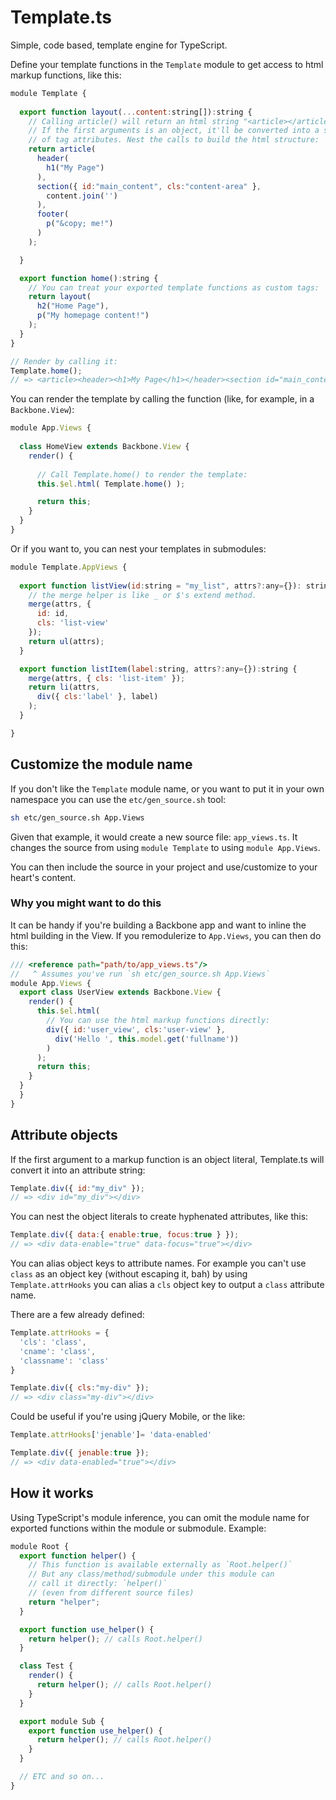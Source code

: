 Template.ts
===========

Simple, code based, template engine for TypeScript.

Define your template functions in the `Template` module to get access to html markup functions, like this:

```javascript
module Template {
  
  export function layout(...content:string[]):string {
    // Calling article() will return an html string "<article></article>"
    // If the first arguments is an object, it'll be converted into a set
    // of tag attributes. Nest the calls to build the html structure:
    return article(
      header(
        h1("My Page")
      ),
      section({ id:"main_content", cls:"content-area" },
        content.join('')
      ),
      footer(
        p("&copy; me!")
      )
    );

  }

  export function home():string {
    // You can treat your exported template functions as custom tags:
    return layout(
      h2("Home Page"),
      p("My homepage content!")
    );
  }
}

// Render by calling it:
Template.home();
// => <article><header><h1>My Page</h1></header><section id="main_content" class="content-area"><h2>Home Page</h2><p>My homepage content!</p></section><footer><p>&copy; me!</p></footer></article>
```

You can render the template by calling the function (like, for example, in a `Backbone.View`):

```javascript
module App.Views {
  
  class HomeView extends Backbone.View {
    render() {
      
      // Call Template.home() to render the template:
      this.$el.html( Template.home() );

      return this;
    }
  }
}
```

Or if you want to, you can nest your templates in submodules:

```javascript
module Template.AppViews {
  
  export function listView(id:string = "my_list", attrs?:any={}): string {
    // the merge helper is like _ or $'s extend method.
    merge(attrs, {
      id: id,
      cls: 'list-view'
    });
    return ul(attrs);
  }

  export function listItem(label:string, attrs?:any={}):string {
    merge(attrs, { cls: 'list-item' });
    return li(attrs,
      div({ cls:'label' }, label)
    );
  }

}
```

## Customize the module name

If you don't like the `Template` module name, or you want to put it in your own namespace you can use the `etc/gen_source.sh` tool:

```bash
sh etc/gen_source.sh App.Views
```

Given that example, it would create a new source file: `app_views.ts`. It changes the source from using `module Template` to using `module App.Views`.

You can then include the source in your project and use/customize to your heart's content.


### Why you might want to do this

It can be handy if you're building a Backbone app and want to inline the html building in the View. If you remodulerize to `App.Views`, you can then do this:

```javascript
/// <reference path="path/to/app_views.ts"/>
//   ^ Assumes you've run `sh etc/gen_source.sh App.Views`
module App.Views {
  export class UserView extends Backbone.View {
    render() {
      this.$el.html(
        // You can use the html markup functions directly:
        div({ id:'user_view', cls:'user-view' },
          div('Hello ', this.model.get('fullname'))
        )
      );
      return this;
    }
  }
  }
}
```

## Attribute objects

If the first argument to a markup function is an object literal, Template.ts will convert it into an attribute string:

```javascript
Template.div({ id:"my_div" });
// => <div id="my_div"></div>
```

You can nest the object literals to create hyphenated attributes, like this:

```javascript
Template.div({ data:{ enable:true, focus:true } });
// => <div data-enable="true" data-focus="true"></div>
```

You can alias object keys to attribute names. For example you can't use `class` as an object key (without escaping it, bah) by using `Template.attrHooks` you can alias a `cls` object key to output a `class` attribute name.

There are a few already defined:

```javascript
Template.attrHooks = {
  'cls': 'class',
  'cname': 'class',
  'classname': 'class'
}

Template.div({ cls:"my-div" });
// => <div class="my-div"></div>
```

Could be useful if you're using jQuery Mobile, or the like:

```javascript
Template.attrHooks['jenable']= 'data-enabled'

Template.div({ jenable:true });
// => <div data-enabled="true"></div>
```


## How it works

Using TypeScript's module inference, you can omit the module name for exported functions within the module or submodule. Example:

```javascript
module Root {
  export function helper() {
    // This function is available externally as `Root.helper()`
    // But any class/method/submodule under this module can 
    // call it directly: `helper()` 
    // (even from different source files)
    return "helper";
  }

  export function use_helper() {
    return helper(); // calls Root.helper()
  }

  class Test {
    render() {
      return helper(); // calls Root.helper()
    }
  }

  export module Sub {
    export function use_helper() {
      return helper(); // calls Root.helper()
    }
  }

  // ETC and so on...
}
```
